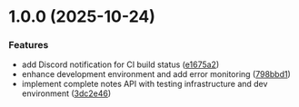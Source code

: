 # 1.0.0 (2025-10-24)


### Features

* add Discord notification for CI build status ([e1675a2](https://github.com/igorpuchkovcom/ai-notes-hub/commit/e1675a28c8be6f614c745a67564db5c5e6ea0ae0))
* enhance development environment and add error monitoring ([798bbd1](https://github.com/igorpuchkovcom/ai-notes-hub/commit/798bbd198749716258818a6a3d3c6160835353d9))
* implement complete notes API with testing infrastructure and dev environment ([3dc2e46](https://github.com/igorpuchkovcom/ai-notes-hub/commit/3dc2e4646bc4bc4d13fe1c70bd46a822a974df39))
